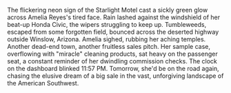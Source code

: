 The flickering neon sign of the Starlight Motel cast a sickly green glow across Amelia Reyes's tired face.  Rain lashed against the windshield of her beat-up Honda Civic, the wipers struggling to keep up.  Tumbleweeds, escaped from some forgotten field, bounced across the deserted highway outside Winslow, Arizona.  Amelia sighed, rubbing her aching temples.  Another dead-end town, another fruitless sales pitch.  Her sample case, overflowing with "miracle" cleaning products, sat heavy on the passenger seat, a constant reminder of her dwindling commission checks.  The clock on the dashboard blinked 11:57 PM.  Tomorrow, she'd be on the road again, chasing the elusive dream of a big sale in the vast, unforgiving landscape of the American Southwest.

